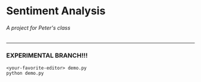 # Sentiment Analysis
###### A project for Peter's class

---
### EXPERIMENTAL BRANCH!!!

```
<your-favorite-editor> demo.py
python demo.py
```
